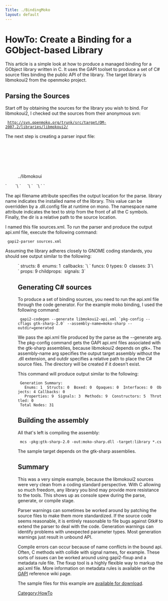 ```yaml
---
Title: ./BindingMoko
layout: default
---
```


HowTo: Create a Binding for a GObject-based Library
===================================================

This article is a simple look at how to produce a managed binding for a
GObject library written in C. It uses the GAPI toolset to produce a set
of C\# source files binding the public API of the library. The target
library is libmokoui2 from the openmoko project.

Parsing the Sources
-------------------

Start off by obtaining the sources for the library you wish to bind. For
libmokoui2, I checked out the sources from their anonymous svn:

` `[`http://svn.openmoko.org/trunk/src/target/OM-2007.2/libraries/libmokoui2/`](http://svn.openmoko.org/trunk/src/target/OM-2007.2/libraries/libmokoui2/)

The next step is creating a parser input file:

` `<gapi-parser-input>\
`   `<api filename="libmokoui2-api.xml">\
`     `<library name="libmokoui2.so.0">\
`       `<namespace name="Moko">\
`         `

<dir>
../libmokoui

</dir>
`       `</namespace>\
`     `</library>\
`   `</api>\
` `</gapi-parser-input>

The api filename attribute specifies the output location for the parse.
library name indicates the installed name of the library. This value can
be overridden by a .dll.config file at runtime on mono. The namespace
name attribute indicates the text to strip from the front of all the C
symbols. Finally, the dir is a relative path to the source location.

I named this file sources.xml. To run the parser and produce the output
api.xml file, execute the following command:

` gapi2-parser sources.xml`

Assuming the library adheres closely to GNOME coding standards, you
should see output similar to the following:

<dir ../libmokoui>
` structs: 8  enums: 1  callbacks: `\
` funcs: 0 types: 0  classes: 3`\
` props: 9 childprops:  signals: 3`

Generating C\# sources
----------------------

To produce a set of binding sources, you need to run the api.xml file
through the code generator. For the example moko binding, I used the
following command:

``  gapi2-codegen --generate libmokoui2-api.xml `pkg-config --cflags gtk-sharp-2.0` --assembly-name=moko-sharp --outdir=generated ``

We pass the api.xml file produced by the parse as the --generate arg.
The pkg-config command gets the GAPI api.xml files associated with the
gtk-sharp assemblies, because libmokoui2 depends on gtk+. The
assembly-name arg specifies the output target assembly without the .dll
extension, and outdir specifies a relative path to place the C\# source
files. The directory will be created if it doesn't exist.

This command will produce output similar to the following:

` Generation Summary:`\
`   Enums: 1  Structs: 0  Boxed: 0  Opaques: 0  Interfaces: 0  Objects: 4 Callbacks: 0`\
`   Properties: 9  Signals: 3  Methods: 9  Constructors: 5  Throttled: 0`\
` Total Nodes: 31`

Building the assembly
---------------------

All that's left is compiling the assembly:

` mcs -pkg:gtk-sharp-2.0 -out:moko-sharp.dll -target:library *.cs`

The sample target depends on the gtk-sharp assemblies.

Summary
-------

This was a very simple example, because the libmokoui2 sources were very
clean from a coding standard perspective. With C allowing so much
freedom, any library you bind may provide more resistance to the tools.
This shows up as console spew during the parse, generate, or compile
stage.

Parser warnings can sometimes be worked around by patching the source
files to make them more standardized. If the source code seems
reasonable, it is entirely reasonable to file bugs against Gtk\# to
extend the parser to deal with the code. Generation warnings can
identify problems with unexpected parameter types. Most generation
warnings just result in unbound API.

Compile errors can occur because of name conflicts in the bound api.
Often, C methods with collide with signal names, for example. These
sorts of issues can be worked around using gapi2-fixup and a metadata
rule file. The fixup tool is a highly flexible way to markup the api.xml
file. More information on metadata rules is available on the
[GAPI]({{site.url}}/GAPI "wikilink") reference wiki page.

The sample files for this example are [available for
download](http://downloads.sourceforge.net/gtk-sharp/moko-sharp-0.1.tar.gz).

<Category:HowTo>

